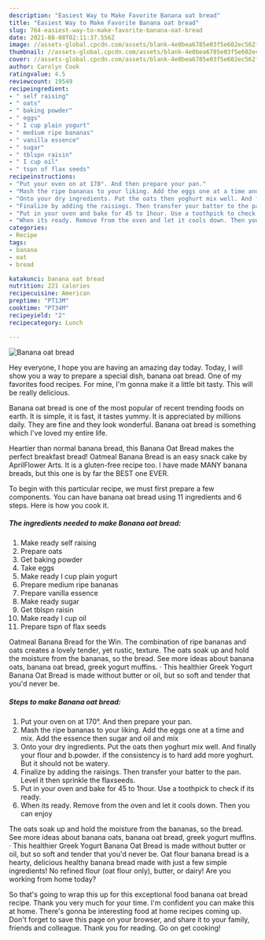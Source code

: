 ```yaml
---
description: "Easiest Way to Make Favorite Banana oat bread"
title: "Easiest Way to Make Favorite Banana oat bread"
slug: 764-easiest-way-to-make-favorite-banana-oat-bread
date: 2021-08-08T02:11:37.556Z
image: //assets-global.cpcdn.com/assets/blank-4e0bea6785e03f5e602ec562f230caae08da540cada707380b4fe1bbebba43da.png
thumbnail: //assets-global.cpcdn.com/assets/blank-4e0bea6785e03f5e602ec562f230caae08da540cada707380b4fe1bbebba43da.png
cover: //assets-global.cpcdn.com/assets/blank-4e0bea6785e03f5e602ec562f230caae08da540cada707380b4fe1bbebba43da.png
author: Carolyn Cook
ratingvalue: 4.5
reviewcount: 19549
recipeingredient:
- " self raising"
- " oats"
- " baking powder"
- " eggs"
- " I cup plain yogurt"
- " medium ripe bananas"
- " vanilla essence"
- " sugar"
- " tblspn raisin"
- " I cup oil"
- " tspn of flax seeds"
recipeinstructions:
- "Put your oven on at 170°. And then prepare your pan."
- "Mash the ripe bananas to your liking. Add the eggs one at a time and mix. Add the essence then sugar and oil and mix"
- "Onto your dry ingredients. Put the oats then yoghurt mix well. And finally your flour and b.powder. if the consistency is to hard add more yoghurt. But it should not be watery."
- "Finalize by adding the raisings. Then transfer your batter to the pan. Level it then sprinkle the flaxseeds."
- "Put in your oven and bake for 45 to 1hour. Use a toothpick to check if its ready."
- "When its ready. Remove from the oven and let it cools down. Then you can enjoy"
categories:
- Recipe
tags:
- banana
- oat
- bread

katakunci: banana oat bread 
nutrition: 221 calories
recipecuisine: American
preptime: "PT13M"
cooktime: "PT34M"
recipeyield: "2"
recipecategory: Lunch

---
```



![Banana oat bread](//assets-global.cpcdn.com/assets/blank-4e0bea6785e03f5e602ec562f230caae08da540cada707380b4fe1bbebba43da.png)

Hey everyone, I hope you are having an amazing day today. Today, I will show you a way to prepare a special dish, banana oat bread. One of my favorites food recipes. For mine, I'm gonna make it a little bit tasty. This will be really delicious.

Banana oat bread is one of the most popular of recent trending foods on earth. It is simple, it is fast, it tastes yummy. It is appreciated by millions daily. They are fine and they look wonderful. Banana oat bread is something which I've loved my entire life.

Heartier than normal banana bread, this Banana Oat Bread makes the perfect breakfast bread! Oatmeal Banana Bread is an easy snack cake by AprilFlower Arts. It is a gluten-free recipe too. I have made MANY banana breads, but this one is by far the BEST one EVER.


To begin with this particular recipe, we must first prepare a few components. You can have banana oat bread using 11 ingredients and 6 steps. Here is how you cook it.

<!--inarticleads1-->

##### The ingredients needed to make Banana oat bread:

1. Make ready  self raising
1. Prepare  oats
1. Get  baking powder
1. Take  eggs
1. Make ready  I cup plain yogurt
1. Prepare  medium ripe bananas
1. Prepare  vanilla essence
1. Make ready  sugar
1. Get  tblspn raisin
1. Make ready  I cup oil
1. Prepare  tspn of flax seeds


Oatmeal Banana Bread for the Win. The combination of ripe bananas and oats creates a lovely tender, yet rustic, texture. The oats soak up and hold the moisture from the bananas, so the bread. See more ideas about banana oats, banana oat bread, greek yogurt muffins. · This healthier Greek Yogurt Banana Oat Bread is made without butter or oil, but so soft and tender that you&#39;d never be. 

<!--inarticleads2-->

##### Steps to make Banana oat bread:

1. Put your oven on at 170°. And then prepare your pan.
1. Mash the ripe bananas to your liking. Add the eggs one at a time and mix. Add the essence then sugar and oil and mix
1. Onto your dry ingredients. Put the oats then yoghurt mix well. And finally your flour and b.powder. if the consistency is to hard add more yoghurt. But it should not be watery.
1. Finalize by adding the raisings. Then transfer your batter to the pan. Level it then sprinkle the flaxseeds.
1. Put in your oven and bake for 45 to 1hour. Use a toothpick to check if its ready.
1. When its ready. Remove from the oven and let it cools down. Then you can enjoy


The oats soak up and hold the moisture from the bananas, so the bread. See more ideas about banana oats, banana oat bread, greek yogurt muffins. · This healthier Greek Yogurt Banana Oat Bread is made without butter or oil, but so soft and tender that you&#39;d never be. Oat flour banana bread is a hearty, delicious healthy banana bread made with just a few simple ingredients! No refined flour (oat flour only), butter, or dairy! Are you working from home today? 

So that's going to wrap this up for this exceptional food banana oat bread recipe. Thank you very much for your time. I'm confident you can make this at home. There's gonna be interesting food at home recipes coming up. Don't forget to save this page on your browser, and share it to your family, friends and colleague. Thank you for reading. Go on get cooking!
